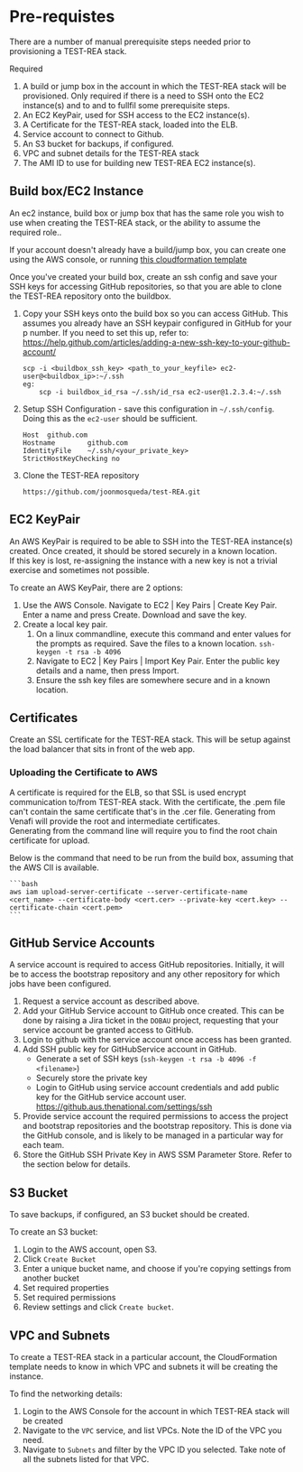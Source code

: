 # Pre-requistes

There are a number of manual prerequisite steps needed prior to provisioning a TEST-REA stack.

Required
1.  A build or jump box in the account in which the TEST-REA stack will be provisioned. Only required if there is a need to SSH onto the EC2 instance(s) and to and to fullfil some prerequisite steps.
2.  An EC2 KeyPair, used for SSH access to the EC2 instance(s).
3.  A Certificate for the TEST-REA stack, loaded into the ELB.
4.  Service account to connect to Github.
5.  An S3 bucket for backups, if configured.
6.  VPC and subnet details for the TEST-REA stack
7.  The AMI ID to use for building new TEST-REA EC2 instance(s).


## Build box/EC2 Instance
An ec2 instance, build box or jump box that has the same role you wish to use when creating the TEST-REA stack, or the ability to assume the required role..

If your account doesn't already have a build/jump box, you can create one using the AWS console, or running [this cloudformation template](templates\buildbox.yaml)

Once you've created your build box, create an ssh config and save your SSH keys for accessing GitHub repositories, so that you are able to clone the TEST-REA repository onto the buildbox.
1. Copy your SSH keys onto the build box so you can access GitHub.  This assumes you already have an SSH keypair configured in GitHub for your p number. 
   If you need to set this up, refer to: https://help.github.com/articles/adding-a-new-ssh-key-to-your-github-account/
   ```
   scp -i <buildbox_ssh_key> <path_to_your_keyfile> ec2-user@<buildbox_ip>:~/.ssh
   eg:
       scp -i buildbox_id_rsa ~/.ssh/id_rsa ec2-user@1.2.3.4:~/.ssh
   ```
2. Setup SSH Configuration - save this configuration in `~/.ssh/config`.  Doing this as the `ec2-user` should be sufficient.
   ```
   Host  github.com
   Hostname        github.com
   IdentityFile    ~/.ssh/<your_private_key>
   StrictHostKeyChecking no
   ```
3. Clone the TEST-REA repository
   ```
   https://github.com/joonmosqueda/test-REA.git
   ```


## EC2 KeyPair
An AWS KeyPair is required to be able to SSH into the TEST-REA instance(s) created.  Once created, it should be stored securely in a known location.  
If this key is lost, re-assigning the instance with a new key is not a trivial exercise and sometimes not possible.

To create an AWS KeyPair, there are 2 options:
1. Use the AWS Console.
   Navigate to EC2 | Key Pairs | Create Key Pair.  Enter a name and press Create.  Download and save the key.
2. Create a local key pair.
   1. On a linux commandline, execute this command and enter values for the prompts as required.  Save the files to a known location.  `ssh-keygen -t rsa -b 4096`
   2. Navigate to EC2 | Key Pairs | Import Key Pair.  Enter the public key details and a name, then press Import.
   3. Ensure the ssh key files are somewhere secure and in a known location.


## Certificates
Create an SSL certificate for the TEST-REA stack. This will be setup against the load balancer that sits in front of the web app.  


### Uploading the Certificate to AWS
A certificate is required for the ELB, so that SSL is used encrypt communication to/from TEST-REA stack.
With the certificate, the .pem file can't contain the same certificate that's in the .cer file. Generating from Venafi will provide the root and intermediate certificates.  
Generating from the command line will require you to find the root chain certificate for upload.

Below is the command that need to be run from the build box, assuming that the AWS ClI is available.

    ```bash
    aws iam upload-server-certificate --server-certificate-name <cert_name> --certificate-body <cert.cer> --private-key <cert.key> --certificate-chain <cert.pem>
    ```


## GitHub Service Accounts
A service account is required to access GitHub repositories.  Initially, it will be to access the bootstrap repository and any other repository for which jobs have been configured.

1. Request a service account as described above.
2. Add your GitHub Service account to GitHub once created. This can be done by raising a Jira ticket in the `DOBAU` project, requesting that your service account be granted access to GitHub.
3. Login to github with the service account once access has been granted.
4. Add SSH public key for GitHubService account in GitHub. 
   - Generate a set of SSH keys (`ssh-keygen -t rsa -b 4096 -f <filename>`)
   - Securely store the private key
   - Login to GitHub using service account credentials and add public key for the GitHub service account user. https://github.aus.thenational.com/settings/ssh
5. Provide service account the required permissions to access the project and bootstrap repositories and the bootstrap repository.  This is done via the GitHub console, and is likely to be managed in a particular way for each team.
6. Store the GitHub SSH Private Key in AWS SSM Parameter Store.  Refer to the section below for details.


## S3 Bucket
To save backups, if configured, an S3 bucket should be created. 

To create an S3 bucket:
1. Login to the AWS account, open S3.
2. Click `Create Bucket`
3. Enter a unique bucket name, and choose if you're copying settings from another bucket
4. Set required properties
5. Set required permissions
6. Review settings and click `Create bucket`.


## VPC and Subnets
To create a TEST-REA stack in a particular account, the CloudFormation template needs to know in which VPC and subnets it will be creating the instance.

To find the networking details:
1. Login to the AWS Console for the account in which TEST-REA stack will be created
2. Navigate to the `VPC` service, and list VPCs.  Note the ID of the VPC you need.
3. Navigate to `Subnets` and filter by the VPC ID you selected.  Take note of all the subnets listed for that VPC.

